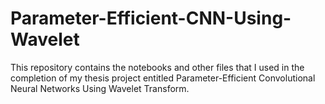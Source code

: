 # Parameter-Efficient-CNN-Using-Wavelet
This repository contains the notebooks and other files that I used in the completion of my thesis project entitled Parameter-Efficient Convolutional Neural Networks Using Wavelet Transform.
